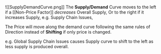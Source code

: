 
![[SupplyDemandCurve.png]]
The **Supply/Demand** Curve moves to the left if a [[Non-Price Factor]] *decreases* Overall Supply, Or to the right if it increases Supply, e.g. Supply Chain Issues, 

The Price will move along the demand curve following the same rules of Direction instead of **Shifting** if only price is changed.

e.g. Global Supply Chain Issues causes Supply curve to shift to the left as less supply is produced overall.